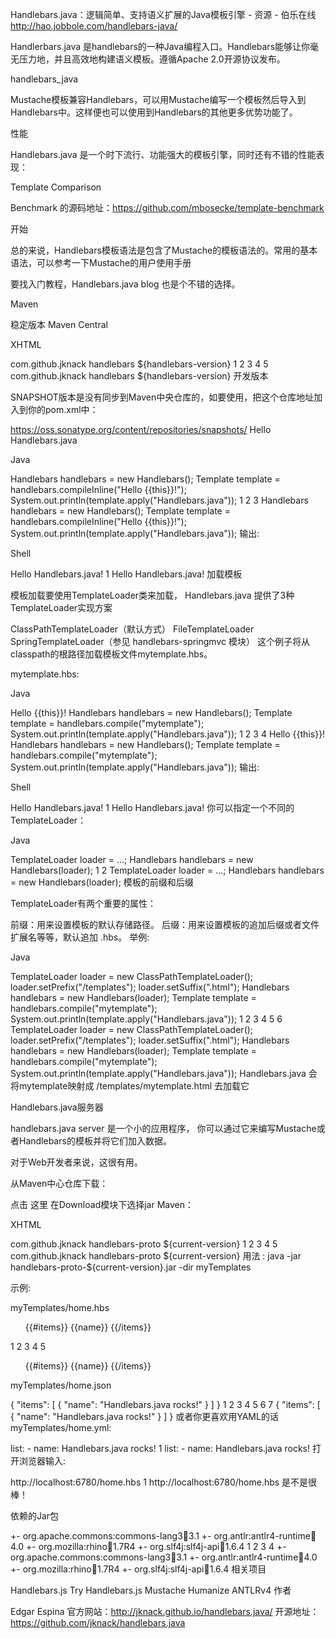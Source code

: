 Handlebars.java：逻辑简单、支持语义扩展的Java模板引擎 - 资源 - 伯乐在线 
http://hao.jobbole.com/handlebars-java/





Handlerbars.java 是handlebars的一种Java编程入口。Handlebars能够让你毫无压力地，并且高效地构建语义模板。遵循Apache 2.0开源协议发布。

handlebars_java

Mustache模板兼容Handlebars，可以用Mustache编写一个模板然后导入到Handlebars中。这样便也可以使用到Handlebars的其他更多优势功能了。

性能

Handlebars.java 是一个时下流行、功能强大的模板引擎，同时还有不错的性能表现：

Template Comparison

Benchmark 的源码地址：https://github.com/mbosecke/template-benchmark

开始

总的来说，Handlebars模板语法是包含了Mustache的模板语法的。常用的基本语法，可以参考一下Mustache的用户使用手册

要找入门教程，Handlebars.java blog 也是个不错的选择。

Maven

稳定版本  Maven Central

XHTML

<dependency>
	<groupId>com.github.jknack</groupId>
	<artifactId>handlebars</artifactId>
	<version>${handlebars-version}</version>
</dependency>
1
2
3
4
5
<dependency>
	<groupId>com.github.jknack</groupId>
	<artifactId>handlebars</artifactId>
	<version>${handlebars-version}</version>
</dependency>
开发版本

SNAPSHOT版本是没有同步到Maven中央仓库的，如要使用，把这个仓库地址加入到你的pom.xml中：

https://oss.sonatype.org/content/repositories/snapshots/
Hello Handlebars.java

Java

Handlebars handlebars = new Handlebars();
Template template = handlebars.compileInline("Hello {{this}}!");
System.out.println(template.apply("Handlebars.java"));
1
2
3
Handlebars handlebars = new Handlebars();
Template template = handlebars.compileInline("Hello {{this}}!");
System.out.println(template.apply("Handlebars.java"));
输出:

Shell

Hello Handlebars.java!
1
Hello Handlebars.java!
加载模板

模板加载要使用TemplateLoader类来加载， Handlebars.java 提供了3种TemplateLoader实现方案

ClassPathTemplateLoader（默认方式）
FileTemplateLoader
SpringTemplateLoader（参见 handlebars-springmvc 模块）
这个例子将从classpath的根路径加载模板文件mytemplate.hbs。

mytemplate.hbs:

Java

Hello {{this}}!
Handlebars handlebars = new Handlebars();
Template template = handlebars.compile("mytemplate");
System.out.println(template.apply("Handlebars.java"));
1
2
3
4
Hello {{this}}!
Handlebars handlebars = new Handlebars();
Template template = handlebars.compile("mytemplate");
System.out.println(template.apply("Handlebars.java"));
输出:

Shell

Hello Handlebars.java!
1
Hello Handlebars.java!
你可以指定一个不同的TemplateLoader：

Java

TemplateLoader loader = ...;
Handlebars handlebars = new Handlebars(loader);
1
2
TemplateLoader loader = ...;
Handlebars handlebars = new Handlebars(loader);
模板的前缀和后缀

TemplateLoader有两个重要的属性：

前缀：用来设置模板的默认存储路径。
后缀：用来设置模板的追加后缀或者文件扩展名等等，默认追加 .hbs。
举例:

Java

TemplateLoader loader = new ClassPathTemplateLoader();
loader.setPrefix("/templates");
loader.setSuffix(".html");
Handlebars handlebars = new Handlebars(loader);
Template template = handlebars.compile("mytemplate");
System.out.println(template.apply("Handlebars.java"));
1
2
3
4
5
6
TemplateLoader loader = new ClassPathTemplateLoader();
loader.setPrefix("/templates");
loader.setSuffix(".html");
Handlebars handlebars = new Handlebars(loader);
Template template = handlebars.compile("mytemplate");
System.out.println(template.apply("Handlebars.java"));
Handlebars.java 会将mytemplate映射成 /templates/mytemplate.html 去加载它

Handlebars.java服务器

handlebars.java server 是一个小的应用程序， 你可以通过它来编写Mustache或者Handlebars的模板并将它们加入数据。

对于Web开发者来说，这很有用。

从Maven中心仓库下载：

点击 这里
在Download模块下选择jar
Maven：

XHTML

<dependency>
  <groupId>com.github.jknack</groupId>
  <artifactId>handlebars-proto</artifactId>
  <version>${current-version}</version>
</dependency>
1
2
3
4
5
<dependency>
  <groupId>com.github.jknack</groupId>
  <artifactId>handlebars-proto</artifactId>
  <version>${current-version}</version>
</dependency>
用法 : java -jar handlebars-proto-${current-version}.jar -dir myTemplates

示例:

myTemplates/home.hbs


<ul>
 {{#items}}
 {{name}}
 {{/items}}
</ul>
1
2
3
4
5
<ul>
 {{#items}}
 {{name}}
 {{/items}}
</ul>
myTemplates/home.json


{
  "items": [
    {
      "name": "Handlebars.java rocks!"
    }
  ]
}
1
2
3
4
5
6
7
{
  "items": [
    {
      "name": "Handlebars.java rocks!"
    }
  ]
}
或者你更喜欢用YAML的话 myTemplates/home.yml:


list: - name: Handlebars.java rocks!
1
list: - name: Handlebars.java rocks!
打开浏览器输入:


http://localhost:6780/home.hbs
1
http://localhost:6780/home.hbs
是不是很棒！

依赖的Jar包


+- org.apache.commons:commons-lang3:jar:3.1
+- org.antlr:antlr4-runtime:jar:4.0
+- org.mozilla:rhino:jar:1.7R4
+- org.slf4j:slf4j-api:jar:1.6.4
1
2
3
4
+- org.apache.commons:commons-lang3:jar:3.1
+- org.antlr:antlr4-runtime:jar:4.0
+- org.mozilla:rhino:jar:1.7R4
+- org.slf4j:slf4j-api:jar:1.6.4
相关项目

Handlebars.js
Try Handlebars.js
Mustache
Humanize
ANTLRv4
作者

Edgar Espina
官方网站：http://jknack.github.io/handlebars.java/
开源地址：https://github.com/jknack/handlebars.java